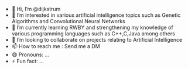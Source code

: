 - 👋 Hi, I’m @dijkstrum
- 👀 I’m interested in various artificial intelligence topics such as Genetic Algorithms and Convolutional Neural Networks
- 🌱 I’m currently learning RWBY and strengthening my knowledge of various programming languages such as C++,C,Java among others
- 💞️ I’m looking to collaborate on projects relating to Artificial Intelligence
- 📫 How to reach me : Send me a DM
- 😄 Pronouns: ...
- ⚡ Fun fact: ...

<!---
dijkstrum/dijkstrum is a ✨ special ✨ repository because its `README.md` (this file) appears on your GitHub profile.
You can click the Preview link to take a look at your changes.
--->
